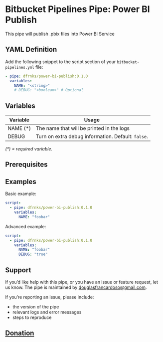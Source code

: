 # Bitbucket Pipelines Pipe: Power BI Publish

This pipe will publish .pbix files into Power BI Service

## YAML Definition

Add the following snippet to the script section of your `bitbucket-pipelines.yml` file:

```yaml
- pipe: dfrnks/power-bi-publish:0.1.0
  variables:
    NAME: "<string>"
    # DEBUG: "<boolean>" # Optional
```
## Variables

| Variable              | Usage                                                       |
| --------------------- | ----------------------------------------------------------- |
| NAME (*)              | The name that will be printed in the logs |
| DEBUG                 | Turn on extra debug information. Default: `false`. |

_(*) = required variable._

## Prerequisites

## Examples

Basic example:

```yaml
script:
  - pipe: dfrnks/power-bi-publish:0.1.0
    variables:
      NAME: "foobar"
```

Advanced example:

```yaml
script:
  - pipe: dfrnks/power-bi-publish:0.1.0
    variables:
      NAME: "foobar"
      DEBUG: "true"
```

## Support
If you’d like help with this pipe, or you have an issue or feature request, let us know.
The pipe is maintained by douglasfrancardoso@gmail.com.

If you’re reporting an issue, please include:

- the version of the pipe
- relevant logs and error messages
- steps to reproduce


## [Donation](https://www.paypal.com/donate?hosted_button_id=6GMU7LV7CAN54)
